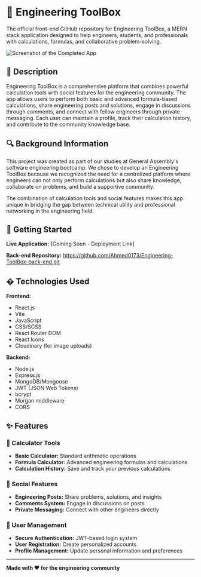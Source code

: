 # 🔧 Engineering ToolBox

The official front-end GitHub repository for Engineering ToolBox, a MERN stack application designed to help engineers, students, and professionals with calculations, formulas, and collaborative problem-solving.

![Screenshot of the Completed App](./public/Engineering-ToolBox.png)

## 📃 Description

Engineering ToolBox is a comprehensive platform that combines powerful calculation tools with social features for the engineering community. The app allows users to perform both basic and advanced formula-based calculations, share engineering posts and solutions, engage in discussions through comments, and connect with fellow engineers through private messaging. Each user can maintain a profile, track their calculation history, and contribute to the community knowledge base.

## 🔍 Background Information

This project was created as part of our studies at General Assembly's software engineering bootcamp. We chose to develop an Engineering ToolBox because we recognized the need for a centralized platform where engineers can not only perform calculations but also share knowledge, collaborate on problems, and build a supportive community.

The combination of calculation tools and social features makes this app unique in bridging the gap between technical utility and professional networking in the engineering field.

## 🚀 Getting Started

**Live Application:** [Coming Soon - Deployment Link]

**Back-end Repository:** https://github.com/Ahmed0173/Engineering-ToolBox-back-end.git


## � Technologies Used

**Frontend:**
- React.js
- Vite
- JavaScript
- CSS/SCSS
- React Router DOM
- React Icons
- Cloudinary (for image uploads)

**Backend:**
- Node.js
- Express.js
- MongoDB/Mongoose
- JWT (JSON Web Tokens)
- bcrypt
- Morgan middleware
- CORS

## ✨ Features

### 🧮 Calculator Tools
- **Basic Calculator:** Standard arithmetic operations
- **Formula Calculator:** Advanced engineering formulas and calculations
- **Calculation History:** Save and track your previous calculations

### 👥 Social Features
- **Engineering Posts:** Share problems, solutions, and insights
- **Comments System:** Engage in discussions on posts
- **Private Messaging:** Connect with other engineers directly

### 🔐 User Management
- **Secure Authentication:** JWT-based login system
- **User Registration:** Create personalized accounts
- **Profile Management:** Update personal information and preferences

---

**Made with ❤️ for the engineering community**
